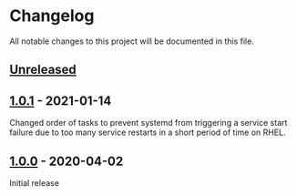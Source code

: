 # Changelog

All notable changes to this project will be documented in this file.

## [Unreleased]

## [1.0.1] - 2021-01-14

Changed order of tasks to prevent systemd from triggering a service
start failure due to too many service restarts in a short period of
time on RHEL.

## [1.0.0] - 2020-04-02

Initial release

[Unreleased]: https://github.com/nephosolutions/ansible-role-sshguard/compare/1.0.1...HEAD
[1.0.1]: https://github.com/nephosolutions/ansible-role-sshguard/compare/1.0.0...1.0.1
[1.0.0]: https://github.com/nephosolutions/ansible-role-sshguard/releases/tag/1.0.0
